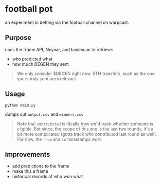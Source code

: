 # football pot

an experiment in betting via the football channel on warpcast. 

## Purpose

uses the frame API, Neynar, and basescan to retrieve:

- who predicted what
- how much DEGEN they sent

> We only consider $DEGEN right now. ETH transfers, such as the one yours truly sent are irrelevant. 

## Usage

`python main.py`

dumps out `output.csv` and `winners.csv`

> Note that `contributed` is ideally how we'd track whether someone is eligible. But since, the scope of this one is the last two rounds, it's a bit more complicated (gotta track who contributed last round as well). For now, the `from` and `to` timestamps work

## Improvements

- add predictions to the frame
- make this a frame
- historical records of who won what